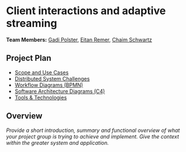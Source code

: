 # Client interactions and adaptive streaming

**Team Members:** [Gadi Polster](mailto:gpolster@mail.yu.edu), [Eitan Remer](mailto:eremer@mail.yu.edu), [Chaim Schwartz](mailto:cschwar1@mail.yu.edu)

## Project Plan

- [Scope and Use Cases](scope.md)
- [Distributed System Challenges](challenges.md)
- [Workflow Diagrams (BPMN)](workflow.md)
- [Software Architecture Diagrams (C4)](architecture.md)
- [Tools & Technologies](technologies.md)

## Overview

_Provide a short introduction, summary and functional overview of what your project group is trying to achieve and implement. Give the context within the greater system and application._
